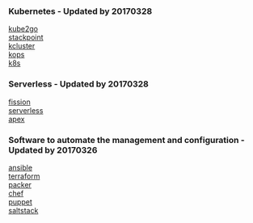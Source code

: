 ### Kubernetes - Updated by 20170328
[kube2go](https://kube2go.io/)         
[stackpoint](https://stackpoint.io/#/)         
[kcluster](https://kcluster.io/)                         
[kops](https://github.com/kubernetes/kops)            
[k8s](https://github.com/ericchiang/k8s)    

### Serverless - Updated by 20170328
[fission](https://github.com/fission/fission)         
[serverless](https://github.com/serverless/serverless)      
[apex](https://github.com/apex/apex)

### Software to automate the management and configuration - Updated by 20170326
[ansible](https://github.com/ansible/ansible)         
[terraform](https://github.com/hashicorp/terraform)         
[packer](https://github.com/mitchellh/packer)        
[chef](https://github.com/chef/chef)             
[puppet](https://github.com/puppetlabs/puppet)                
[saltstack](https://github.com/saltstack/salt)           

